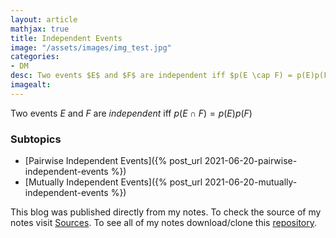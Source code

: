 ```yaml
---
layout: article
mathjax: true
title: Independent Events
image: "/assets/images/img_test.jpg"
categories:
- DM
desc: Two events $E$ and $F$ are independent iff $p(E \cap F) = p(E)p(F)$ 
imagealt: 
---
```


Two events $E$ and $F$ are *independent* iff $p(E \cap F) = p(E)p(F)$


































































































































































































































































































































































### Subtopics
- [Pairwise Independent Events]({% post_url 2021-06-20-pairwise-independent-events %})
- [Mutually Independent Events]({% post_url 2021-06-20-mutually-independent-events %})

This blog was published directly from my notes.
To check the source of my notes visit [Sources](sources.html).
To see all of my notes download/clone this [repository](https://github.com/bovem/CS).